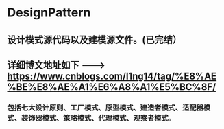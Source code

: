# DesignPattern
## 设计模式源代码以及建模源文件。(已完结）

## 详细博文地址如下 ---> https://www.cnblogs.com/l1ng14/tag/%E8%AE%BE%E8%AE%A1%E6%A8%A1%E5%BC%8F/

### 包括七大设计原则、工厂模式、原型模式、建造者模式、适配器模式、装饰器模式、策略模式、代理模式、观察者模式。
